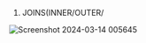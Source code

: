 1. JOINS(INNER/OUTER/

![Screenshot 2024-03-14 005645](https://github.com/Nikita-15-ab/Data_Analytics/assets/126350305/8fd2e6fe-4cea-4f7f-b59e-e1c3d5cdad31)

